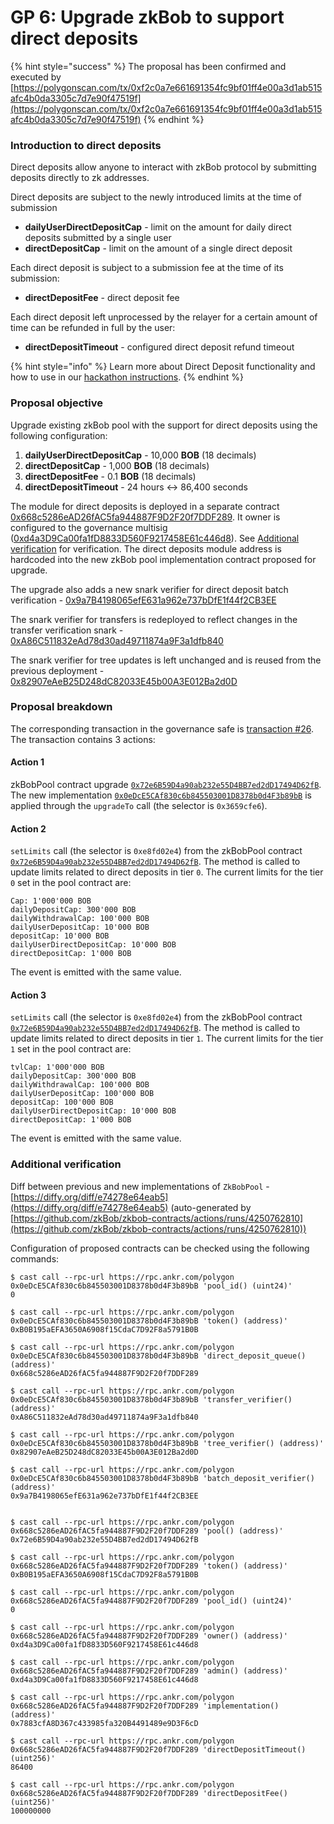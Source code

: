 # GP 6: Upgrade zkBob to support direct deposits

{% hint style="success" %}
The proposal has been confirmed and executed by [https://polygonscan.com/tx/0xf2c0a7e661691354fc9bf01ff4e00a3d1ab515afc4b0da3305c7d7e90f47519f](https://polygonscan.com/tx/0xf2c0a7e661691354fc9bf01ff4e00a3d1ab515afc4b0da3305c7d7e90f47519f)
{% endhint %}

### Introduction to direct deposits

Direct deposits allow anyone to interact with zkBob protocol by submitting deposits directly to zk addresses.

Direct deposits are subject to the newly introduced limits at the time of submission

* **dailyUserDirectDepositCap** - limit on the amount for daily direct deposits submitted by a single user
* **directDepositCap** - limit on the amount of a single direct deposit

Each direct deposit is subject to a submission fee at the time of its submission:

* **directDepositFee** - direct deposit fee

Each direct deposit left unprocessed by the relayer for a certain amount of time can be refunded in full by the user:

* **directDepositTimeout** - configured direct deposit refund timeout

{% hint style="info" %}
Learn more about Direct Deposit functionality and how to use in our [hackathon instructions](../../../resources/hackathons/zkbob-direct-deposits.md).
{% endhint %}

### Proposal objective

Upgrade existing zkBob pool with the support for direct deposits using the following configuration:

1. **dailyUserDirectDepositCap** - 10,000 **BOB** (18 decimals)
2. **directDepositCap** - 1,000 **BOB** (18 decimals)
3. **directDepositFee** - 0.1 **BOB** (18 decimals)
4. **directDepositTimeout** - 24 hours ↔ 86,400 seconds

The module for direct deposits is deployed in a separate contract [0x668c5286eAD26fAC5fa944887F9D2F20f7DDF289](https://polygonscan.com/address/0x668c5286eAD26fAC5fa944887F9D2F20f7DDF289). It owner is configured to the governance multisig ([0xd4a3D9Ca00fa1fD8833D560F9217458E61c446d8](https://polygonscan.com/address/0xd4a3D9Ca00fa1fD8833D560F9217458E61c446d8)). See [Additional verification](https://www.notion.so/Additional-verification-70d2b873ad8f4c479cda335044fbcc14) for verification. The direct deposits module address is hardcoded into the new zkBob pool implementation contract proposed for upgrade.

The upgrade also adds a new snark verifier for direct deposit batch verification - [0x9a7B4198065efE631a962e737bDfE1f44f2CB3EE](https://polygonscan.com/address/0x9a7B4198065efE631a962e737bDfE1f44f2CB3EE)

The snark verifier for transfers is redeployed to reflect changes in the transfer verification snark - [0xA86C511832eAd78d30ad49711874a9F3a1dfb840](https://polygonscan.com/address/0xA86C511832eAd78d30ad49711874a9F3a1dfb840)

The snark verifier for tree updates is left unchanged and is reused from the previous deployment - [0x82907eAeB25D248dC82033E45b00A3E012Ba2d0D](https://polygonscan.com/address/0x82907eAeB25D248dC82033E45b00A3E012Ba2d0D)

### Proposal breakdown

The corresponding transaction in the governance safe is [transaction #26](https://app.safe.global/matic:0xd4a3D9Ca00fa1fD8833D560F9217458E61c446d8/transactions/tx?id=multisig\_0xd4a3D9Ca00fa1fD8833D560F9217458E61c446d8\_0x24c9789d8f5718b6e3bb8f6ce9e97493f0685e91f07f5d8b8bd0e583436dfe44). The transaction contains 3 actions:

#### Action 1

zkBobPool contract upgrade [`0x72e6B59D4a90ab232e55D4BB7ed2dD17494D62fB`](https://polygonscan.com/address/0x72e6B59D4a90ab232e55D4BB7ed2dD17494D62fB). The new implementation [`0x0eDcE5CAf830c6b845503001D8378b0d4F3b89bB`](https://polygonscan.com/address/0x0eDcE5CAf830c6b845503001D8378b0d4F3b89bB) is applied through the `upgradeTo` call (the selector is `0x3659cfe6`).

#### Action 2

&#x20;`setLimits` call (the selector is `0xe8fd02e4`) from the zkBobPool contract [`0x72e6B59D4a90ab232e55D4BB7ed2dD17494D62fB`](https://polygonscan.com/address/0x72e6B59D4a90ab232e55D4BB7ed2dD17494D62fB). The method is called to update limits related to direct deposits in tier `0`. The current limits for the tier `0` set in the pool contract are:

```
Cap: 1'000'000 BOB
dailyDepositCap: 300'000 BOB
dailyWithdrawalCap: 100'000 BOB
dailyUserDepositCap: 10'000 BOB
depositCap: 10'000 BOB
dailyUserDirectDepositCap: 10'000 BOB
directDepositCap: 1'000 BOB
```

The event is emitted with the same value.

#### Action 3

&#x20;`setLimits` call (the selector is `0xe8fd02e4`) from the zkBobPool contract [`0x72e6B59D4a90ab232e55D4BB7ed2dD17494D62fB`](https://polygonscan.com/address/0x72e6B59D4a90ab232e55D4BB7ed2dD17494D62fB). The method is called to update limits related to direct deposits in tier `1`. The current limits for the tier `1` set in the pool contract are:

```
tvlCap: 1'000'000 BOB
dailyDepositCap: 300'000 BOB
dailyWithdrawalCap: 100'000 BOB
dailyUserDepositCap: 100'000 BOB
depositCap: 100'000 BOB
dailyUserDirectDepositCap: 10'000 BOB
directDepositCap: 1'000 BOB
```

The event is emitted with the same value.

### Additional verification

Diff between previous and new implementations of `ZkBobPool` -[https://diffy.org/diff/e74278e64eab5](https://diffy.org/diff/e74278e64eab5) (auto-generated by [https://github.com/zkBob/zkbob-contracts/actions/runs/4250762810](https://github.com/zkBob/zkbob-contracts/actions/runs/4250762810))

Configuration of proposed contracts can be checked using the following commands:

```coq
$ cast call --rpc-url https://rpc.ankr.com/polygon 0x0eDcE5CAf830c6b845503001D8378b0d4F3b89bB 'pool_id() (uint24)'
0

$ cast call --rpc-url https://rpc.ankr.com/polygon 0x0eDcE5CAf830c6b845503001D8378b0d4F3b89bB 'token() (address)'
0xB0B195aEFA3650A6908f15CdaC7D92F8a5791B0B

$ cast call --rpc-url https://rpc.ankr.com/polygon 0x0eDcE5CAf830c6b845503001D8378b0d4F3b89bB 'direct_deposit_queue() (address)'
0x668c5286eAD26fAC5fa944887F9D2F20f7DDF289

$ cast call --rpc-url https://rpc.ankr.com/polygon 0x0eDcE5CAf830c6b845503001D8378b0d4F3b89bB 'transfer_verifier() (address)'
0xA86C511832eAd78d30ad49711874a9F3a1dfb840

$ cast call --rpc-url https://rpc.ankr.com/polygon 0x0eDcE5CAf830c6b845503001D8378b0d4F3b89bB 'tree_verifier() (address)'
0x82907eAeB25D248dC82033E45b00A3E012Ba2d0D

$ cast call --rpc-url https://rpc.ankr.com/polygon 0x0eDcE5CAf830c6b845503001D8378b0d4F3b89bB 'batch_deposit_verifier() (address)'
0x9a7B4198065efE631a962e737bDfE1f44f2CB3EE


$ cast call --rpc-url https://rpc.ankr.com/polygon 0x668c5286eAD26fAC5fa944887F9D2F20f7DDF289 'pool() (address)'
0x72e6B59D4a90ab232e55D4BB7ed2dD17494D62fB

$ cast call --rpc-url https://rpc.ankr.com/polygon 0x668c5286eAD26fAC5fa944887F9D2F20f7DDF289 'token() (address)'
0xB0B195aEFA3650A6908f15CdaC7D92F8a5791B0B

$ cast call --rpc-url https://rpc.ankr.com/polygon 0x668c5286eAD26fAC5fa944887F9D2F20f7DDF289 'pool_id() (uint24)'
0

$ cast call --rpc-url https://rpc.ankr.com/polygon 0x668c5286eAD26fAC5fa944887F9D2F20f7DDF289 'owner() (address)'
0xd4a3D9Ca00fa1fD8833D560F9217458E61c446d8

$ cast call --rpc-url https://rpc.ankr.com/polygon 0x668c5286eAD26fAC5fa944887F9D2F20f7DDF289 'admin() (address)'
0xd4a3D9Ca00fa1fD8833D560F9217458E61c446d8

$ cast call --rpc-url https://rpc.ankr.com/polygon 0x668c5286eAD26fAC5fa944887F9D2F20f7DDF289 'implementation() (address)'
0x7883cfA8D367c433985fa320B4491489e9D3F6cD

$ cast call --rpc-url https://rpc.ankr.com/polygon 0x668c5286eAD26fAC5fa944887F9D2F20f7DDF289 'directDepositTimeout() (uint256)'
86400

$ cast call --rpc-url https://rpc.ankr.com/polygon 0x668c5286eAD26fAC5fa944887F9D2F20f7DDF289 'directDepositFee() (uint256)'
100000000
```
